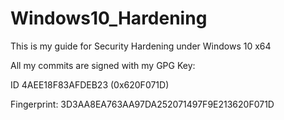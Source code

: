 # Windows10_Hardening

This is my guide for Security Hardening under Windows 10 x64

All my commits are signed with my GPG Key:

ID 4AEE18F83AFDEB23 (0x620F071D)

Fingerprint: 3D3AA8EA763AA97DA252071497F9E213620F071D
